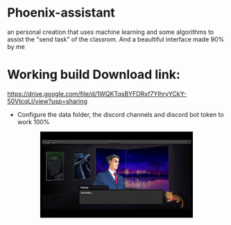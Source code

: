 # Phoenix-assistant
an personal creation that uses machine learning and some algorithms to assist the "send task" of the classrom. And a beaultiful interface made 90% by me


# Working build Download link:
https://drive.google.com/file/d/1WQKTqsBYFDRxf7YIhryYCkY-50VtcqLl/view?usp=sharing
- Configure the data folder, the discord channels and discord bot token to work 100%


<p align="center"><img src="https://github.com/bielbritob/Phoenix-assistant/blob/b13c5180d6f3ad240ac98da678513f595e0934a2/phoenixgif.gif" width="70%" /></p>
